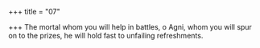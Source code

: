 +++
title = "07"

+++
The mortal whom you will help in battles, o Agni, whom you will spur  on to the prizes,
he will hold fast to unfailing refreshments.